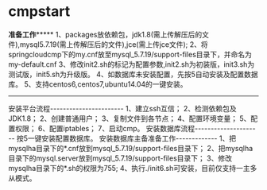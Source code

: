 # cmpstart
**********准备工作***************
1、packages放依赖包，jdk1.8(需上传解压后的文件),mysql5.7.19(需上传解压后的文件),jce(需上传jce文件);
2、将springcloudcmp下的my.cnf放至mysql_5.7.19/support-files目录下，并命名为my-default.cnf
3、修改init2.sh的标记为配置参数,init2.sh为初装版，init3.sh为测试版，init5.sh为升级版。
4、如数据库未安装配置，先按5自动安装及配置数据库。
5、支持centos6,centos7,ubuntu14.04的一键安装。

********************************
安装平台流程-----------------------
1、建立ssh互信；
2、检测依赖包及JDK1.8；
2、创建普通用户；
3、复制文件到各节点；
4、配置环境变量；
5、配置权限；
6、配置iptables；
7、启动cmp。
安装数据库流程---------------------
按5一键安装配置数据库。
安装数据库主备准备工作-------------
1、把mysqlha目录下的*.cnf放到mysql_5.7.19/support-files目录下；
2、把mysqlha目录下的mysql.server放到mysql_5.7.19/support-files目录下；
3、修改mysqlha目录下的*.sh的权限为755;
4、执行./init6.sh可安装，目前仅支持一主多从模式。
